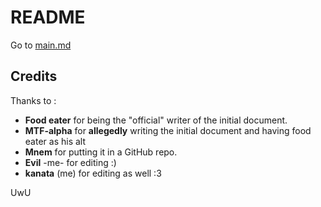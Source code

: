# README

Go to [main.md](main.md)

## Credits

Thanks to :

- **Food eater** for being the "official" writer of the initial document.
- **MTF-alpha** for **allegedly** writing the initial document and having food eater as his alt 
- **Mnem** for putting it in a GitHub repo.
- **Evil** -me- for editing :)  
- **kanata** (me) for editing as well :3

UwU
